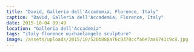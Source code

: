 ```yaml
---
title: "David, Galleria dell'Accademia, Florence, Italy"
caption: "David, Galleria dell'Accademia, Florence, Italy"
date: 2015-10-04 09:49
location: "Galleria dell'Accademia"
tags: "italy florence michaelangelo sculpture"
image: /assets/uploads/2015/10/520b888a76c9378ccfa6e7aa6741c9c8.jpg
---
```

